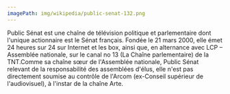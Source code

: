```yaml
---
imagePath: img/wikipedia/public-senat-132.png
---
```


Public Sénat est une chaîne de télévision politique et parlementaire dont l'unique actionnaire est le Sénat français. Fondée le 21 mars 2000, elle émet 24 heures sur 24 sur Internet et les box, ainsi que, en alternance avec LCP – Assemblée nationale, sur le canal no 13 (La Chaîne parlementaire) de la TNT.Comme sa chaîne sœur de l'Assemblée nationale, Public Sénat relevant de la responsabilité des assemblées d'élus, elle n'est pas directement soumise au contrôle de l'Arcom (ex-Conseil supérieur de l'audiovisuel), à l'instar de la chaîne Arte.
